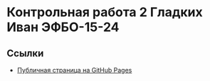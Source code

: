 # Контрольная работа 2 Гладких Иван ЭФБО-15-24
   
## Ссылки
- [Публичная страница на GitHub Pages](https://ivanken08.github.io/frontend_and_backend_kr_2/index.html)